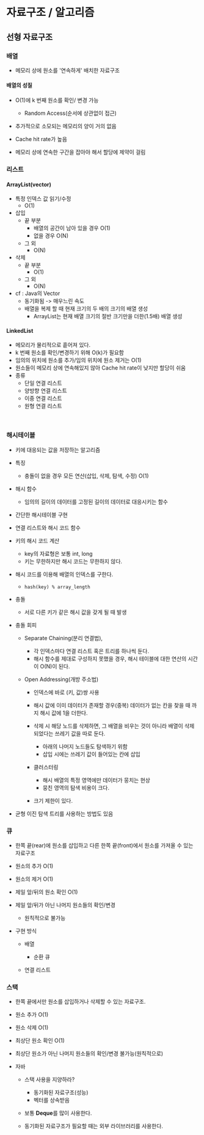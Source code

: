 # 자료구조 / 알고리즘

## 선형 자료구조

### 배열

- 메모리 상에 원소를 '연속하게' 배치한 자료구조

#### 배열의 성질

- O(1)에 k 번째 원소를 확인/ 변경 가능

  - Random Access(순서에 상관없이 접근)

- 추가적으로 소모되는 메모리의 양이 거의 없음
- Cache hit rate가 높음
- 메모리 상에 연속한 구간을 잡아야 해서 할당에 제약이 걸림

### 리스트

#### ArrayList(vector)

- 특정 인덱스 값 읽기/수정
  - O(1)
- 삽입
  - 끝 부분
    - 배열의 공간이 남아 있을 경우 O(1)
    - 없을 경우 O(N)
  - 그 외
    - O(N)
- 삭제
  - 끝 부분
    - O(1)
  - 그 외
    - O(N)
- cf : Java의 Vector
  - 동기화됨 -> 매우느린 속도
  - 배열을 복제 할 때 현재 크기의 두 배의 크기의 배열 생성
    - ArrayList는 현재 배열 크기의 절반 크기만을 더한(1.5배) 배열 생성

#### LinkedList

- 메모리가 물리적으로 흩어져 있다.
- k 번째 원소를 확인/변경하기 위해 O(k)가 필요함
- 임의의 위치에 원소를 추가/임의 위치에 원소 제거는 O(1)
- 원소들이 메모리 상에 연속해있지 않아 Cache hit rate이 낮지만 할당이 쉬움
- 종류
  - 단일 연결 리스트
  - 양방향 연결 리스트
  - 이중 연결 리스트
  - 원형 연결 리스트

​

### 해시테이블

- 키에 대응되는 값을 저장하는 알고리즘

- 특징

  - 충돌이 없을 경우 모든 연산(삽입, 삭제, 탐색, 수정) O(1)

- 해시 함수

  - 임의의 길이의 데이터를 고정된 길이의 데이터로 대응시키는 함수

- 간단한 해시테이블 구현

- 연결 리스트와 해시 코드 함수

- 키의 해시 코드 계산

  - key의 자료형은 보통 int, long
  - 키는 무한하지만 해시 코드는 무한하지 않다.

- 해시 코드를 이용해 배열의 인덱스를 구한다.

  - `hash(key) % array_length`

- 충돌

  - 서로 다른 키가 같은 해시 값을 갖게 될 때 발생

- 충돌 회피

  - Separate Chaining(분리 연결법),

    - 각 인덱스마다 연결 리스트 혹은 트리를 하나씩 둔다.
    - 해시 함수를 제대로 구성하지 못했을 경우, 해시 테이블에 대한 연산의 시간이 O(N)이 된다.

  - Open Addressing(개방 주소법)

    - 인덱스에 바로 (키, 값)쌍 사용
    - 해시 값에 이미 데이터가 존재할 경우(중복) 데이터가 없는 칸을 찾을 때 까지 해시 값에 1을 더한다.
    - 삭제 시 해당 노드를 삭제하면, 그 배열을 비우는 것이 아니라 배열이 삭제 되었다는 쓰레기 값을 따로 둔다.

      - 아래의 나머지 노드들도 탐색하기 위함
      - 삽입 시에는 쓰레기 값이 들어있는 칸에 삽입

    - 클러스터링
      - 해시 배열의 특정 영역에만 데이터가 뭉치는 현상
      - 뭉친 영역의 탐색 비용이 크다.
    - 크기 제한이 있다.

- 균형 이진 탐색 트리를 사용하는 방법도 있음

### 큐

- 한쪽 끝(rear)에 원소를 삽입하고 다른 한쪽 끝(front)에서 원소를 가져올 수 있는 자료구조
- 원소의 추가 O(1)
- 원소의 제거 O(1)
- 제일 앞/뒤의 원소 확인 O(1)
- 제일 앞/뒤가 아닌 나머지 원소들의 확인/변경
  - 원칙적으로 불가능
- 구현 방식

  - 배열

    - 순환 큐

  - 연결 리스트

### 스택

- 한쪽 끝에서만 원소를 삽입하거나 삭제할 수 있는 자료구조.
- 원소 추가 O(1)
- 원소 삭제 O(1)
- 최상단 원소 확인 O(1)
- 최상단 원소가 아닌 나머지 원소들의 확인/변경 불가능(원칙적으로)
- 자바

  - 스택 사용을 지양하라?

    - 동기화된 자료구조(성능)
    - 벡터를 상속받음

  - 보통 **Deque**를 많이 사용한다.
  - 동기화된 자료구조가 필요할 때는 외부 라이브러리를 사용한다.
